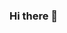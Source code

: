 ### Hi there 👋

<!--
**CalebFelixSouza/CalebFelixSouza** is a ✨ _special_ ✨ repository because its `README.md` (this file) appears on your GitHub profile.

Here are some ideas to get you started:

- 🔭 I’m working -DevsFree-
- 🌱 I’m information technology management
- 🤔 ask me about technology and doubts about managing your company I'll be happy to help.
- 📫 How to reach me: https://www.linkedin.com/in/calebfelixsouza/ 
- 😄 Pronouns: he/him they/them
- ⚡ Fun fact:In my free time I like to improve my knowledge, watch a good movie, organize my schedules..
-->
